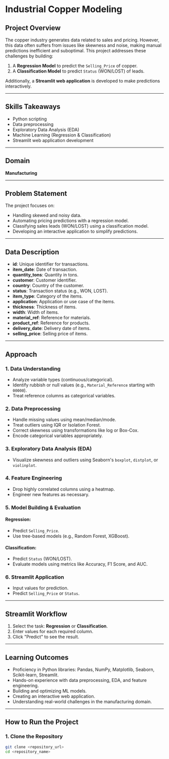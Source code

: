 # Industrial Copper Modeling

## Project Overview

The copper industry generates data related to sales and pricing. However, this data often suffers from issues like skewness and noise, making manual predictions inefficient and suboptimal. This project addresses these challenges by building:

1. A **Regression Model** to predict the `Selling_Price` of copper.
2. A **Classification Model** to predict `Status` (WON/LOST) of leads.

Additionally, a **Streamlit web application** is developed to make predictions interactively.

---

## Skills Takeaways

- Python scripting
- Data preprocessing
- Exploratory Data Analysis (EDA)
- Machine Learning (Regression & Classification)
- Streamlit web application development

---

## Domain

**Manufacturing**

---

## Problem Statement

The project focuses on:

- Handling skewed and noisy data.
- Automating pricing predictions with a regression model.
- Classifying sales leads (WON/LOST) using a classification model.
- Developing an interactive application to simplify predictions.

---

## Data Description

- **id**: Unique identifier for transactions.
- **item_date**: Date of transaction.
- **quantity_tons**: Quantity in tons.
- **customer**: Customer identifier.
- **country**: Country of the customer.
- **status**: Transaction status (e.g., WON, LOST).
- **item_type**: Category of the items.
- **application**: Application or use case of the items.
- **thickness**: Thickness of items.
- **width**: Width of items.
- **material_ref**: Reference for materials.
- **product_ref**: Reference for products.
- **delivery_date**: Delivery date of items.
- **selling_price**: Selling price of items.

---

## Approach

### 1. Data Understanding
- Analyze variable types (continuous/categorical).
- Identify rubbish or null values (e.g., `Material_Reference` starting with `00000`).
- Treat reference columns as categorical variables.

### 2. Data Preprocessing
- Handle missing values using mean/median/mode.
- Treat outliers using IQR or Isolation Forest.
- Correct skewness using transformations like log or Box-Cox.
- Encode categorical variables appropriately.

### 3. Exploratory Data Analysis (EDA)
- Visualize skewness and outliers using Seaborn's `boxplot`, `distplot`, or `violinplot`.

### 4. Feature Engineering
- Drop highly correlated columns using a heatmap.
- Engineer new features as necessary.

### 5. Model Building & Evaluation
#### Regression:
- Predict `Selling_Price`.
- Use tree-based models (e.g., Random Forest, XGBoost).

#### Classification:
- Predict `Status` (WON/LOST).
- Evaluate models using metrics like Accuracy, F1 Score, and AUC.

### 6. Streamlit Application
- Input values for prediction.
- Predict `Selling_Price` or `Status`.

---

## Streamlit Workflow

1. Select the task: **Regression** or **Classification**.
2. Enter values for each required column.
3. Click "Predict" to see the result.

---

## Learning Outcomes

- Proficiency in Python libraries: Pandas, NumPy, Matplotlib, Seaborn, Scikit-learn, Streamlit.
- Hands-on experience with data preprocessing, EDA, and feature engineering.
- Building and optimizing ML models.
- Creating an interactive web application.
- Understanding real-world challenges in the manufacturing domain.

---

## How to Run the Project

### 1. Clone the Repository
```bash
git clone <repository_url>
cd <repository_name>
